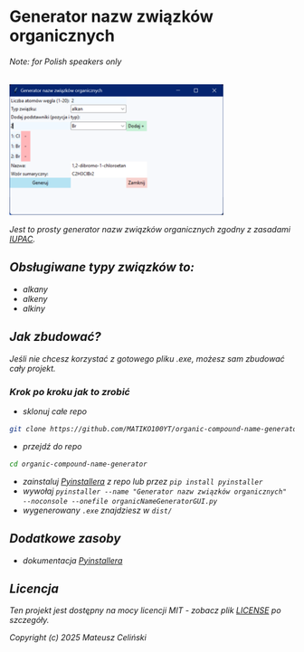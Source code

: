 # Generator nazw związków organicznych
###### <i>Note: for Polish speakers only<i>

<img src="img/screenshot1.png" width="75%">

Jest to prosty generator nazw związków organicznych zgodny z zasadami [IUPAC](https://iupac.org).

## Obsługiwane typy związków to:
- alkany
- alkeny
- alkiny

## Jak zbudować?
Jeśli nie chcesz korzystać z gotowego pliku .exe, możesz sam zbudować cały projekt.
### Krok po kroku jak to zrobić
- sklonuj całe repo
```bash
git clone https://github.com/MATIKO100YT/organic-compound-name-generator.git
```
- przejdź do repo
```bash
cd organic-compound-name-generator
```
- zainstaluj [Pyinstallera](https://github.com/pyinstaller/pyinstaller) z repo lub przez ``` pip install pyinstaller ```
- wywołaj ``` pyinstaller --name "Generator nazw związków organicznych" --noconsole --onefile organicNameGeneratorGUI.py ```
- wygenerowany ``` .exe ``` znajdziesz w ``` dist/ ```

## Dodatkowe zasoby
- dokumentacja [Pyinstallera](https://pyinstaller.org/en/stable/)

## Licencja

Ten projekt jest dostępny na mocy licencji MIT - zobacz plik [LICENSE](LICENSE) po szczegóły.

Copyright (c) 2025 Mateusz Celiński
